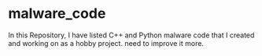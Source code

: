 # malware_code
In this Repository, I have listed C++ and Python malware code that I created and working on as a hobby project. need to improve it more.
